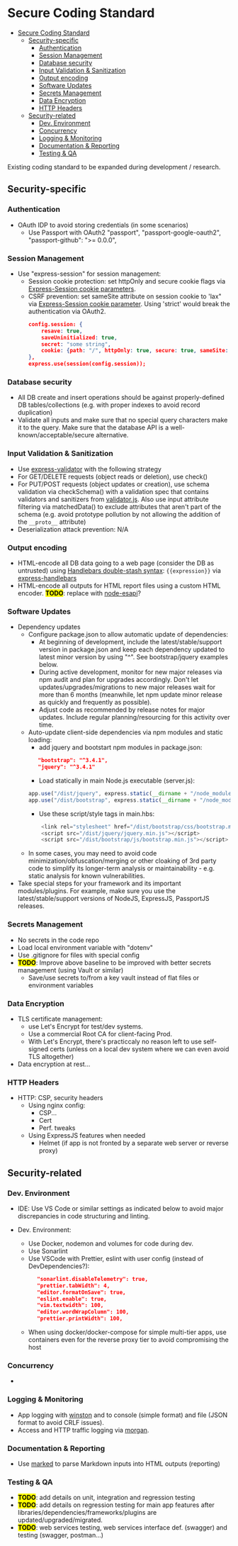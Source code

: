 # Secure Coding Standard

<!-- TOC -->

-   [Secure Coding Standard](#secure-coding-standard)
    -   [Security-specific](#security-specific)
        -   [Authentication](#authentication)
        -   [Session Management](#session-management)
        -   [Database security](#database-security)
        -   [Input Validation & Sanitization](#input-validation--sanitization)
        -   [Output encoding](#output-encoding)
        -   [Software Updates](#software-updates)
        -   [Secrets Management](#secrets-management)
        -   [Data Encryption](#data-encryption)
        -   [HTTP Headers](#http-headers)
    -   [Security-related](#security-related)
        -   [Dev. Environment](#dev-environment)
        -   [Concurrency](#concurrency)
        -   [Logging & Monitoring](#logging--monitoring)
        -   [Documentation & Reporting](#documentation--reporting)
        -   [Testing & QA](#testing--qa)

<!-- /TOC -->

Existing coding standard to be expanded during development / research.

## Security-specific

### Authentication

-   OAuth IDP to avoid storing credentials (in some scenarios)
    -   Use Passport with OAuth2 "passport", "passport-google-oauth2", "passport-github": ">= 0.0.0",

### Session Management

-   Use "express-session" for session management:
    -   Session cookie protection: set httpOnly and secure cookie flags via [Express-Session cookie parameters](https://github.com/expressjs/session).
    -   CSRF prevention: set sameSite attribute on session cookie to 'lax" via [Express-Session cookie parameter](https://github.com/expressjs/session). Using 'strict' would break the authentication via OAuth2.
        ```json
        config.session: {
            resave: true,
            saveUninitialized: true,
            secret: "some string",
            cookie: {path: "/", httpOnly: true, secure: true, sameSite: "lax"}
        },
        express.use(session(config.session));
        ```

### Database security

-   All DB create and insert operations should be against properly-defined DB tables/collections (e.g. with proper indexes to avoid record duplication)
-   Validate all inputs and make sure that no special query characters make it to the query. Make sure that the database API is a well-known/acceptable/secure alternative.

### Input Validation & Sanitization

-   Use [express-validator](https://www.npmjs.com/package/express-validator) with the following strategy
-   For GET/DELETE requests (object reads or deletion), use check()
-   For PUT/POST requests (object updates or creation), use schema validation via checkSchema() with a validation spec that contains validators and sanitizers from [validator.js](https://github.com/chriso/validator.js). Also use input attribute filtering via matchedData() to exclude attributes that aren't part of the schema (e.g. avoid prototype pollution by not allowing the addition of the `__proto__` attribute)
-   Deserialization attack prevention: N/A

### Output encoding

-   HTML-encode all DB data going to a web page (consider the DB as untrusted) using [Handlebars double-stash syntax](https://handlebarsjs.com/expressions.html): `{{expression}}` via [express-handlebars](https://www.npmjs.com/package/express-handlebars)
-   HTML-encode all outputs for HTML report files using a custom HTML encoder. <mark>**TODO**</mark>: replace with [node-esapi](https://github.com/ESAPI/node-esapi)?

### Software Updates

-   Dependency updates
    -   Configure package.json to allow automatic update of dependencies:
        -   At beginning of development, include the latest/stable/support version in package.json and keep each dependency updated to latest minor version by using "^". See bootstrap/jquery examples below.
        -   During active development, monitor for new major releases via npm audit and plan for upgrades accordingly. Don't let updates/upgrades/migrations to new major releases wait for more than 6 months (meanwhile, let npm update minor release as quickly and frequently as possible).
        -   Adjust code as recommended by release notes for major updates. Include regular planning/resourcing for this activity over time.
    -   Auto-update client-side dependencies via npm modules and static loading:
        -   add jquery and bootstart npm modules in package.json:
        ```json
           "bootstrap": "^3.4.1",
           "jquery": "^3.4.1"
        ```
        -   Load statically in main Node.js executable (server.js):
        ```javascript
        app.use("/dist/jquery", express.static(__dirname + "/node_modules/jquery/dist/"));
        app.use("/dist/bootstrap", express.static(__dirname + "/node_modules/bootstrap/dist/"));
        ```
        -   Use these script/style tags in main.hbs:
        ```javascript
            <link rel="stylesheet" href="/dist/bootstrap/css/bootstrap.min.css">
            <script src="/dist/jquery/jquery.min.js"></script>
            <script src="/dist/bootstrap/js/bootstrap.min.js"></script>
        ```
    -   In some cases, you may need to avoid code minimization/obfuscation/merging or other cloaking of 3rd party code to simplify its longer-term analysis or maintainability - e.g. static analysis for known vulnerabilities.
-   Take special steps for your framework and its important modules/plugins. For example, make sure you use the latest/stable/support versions of NodeJS, ExpressJS, PassportJS releases.

### Secrets Management

-   No secrets in the code repo
-   Load local environment variable with "dotenv"
-   Use .gitignore for files with special config
-   <mark>**TODO**</mark>: Improve above baseline to be improved with better secrets management (using Vault or similar)
    -   Save/use secrets to/from a key vault instead of flat files or environment variables

### Data Encryption

-   TLS certificate management:
    -   use Let's Encrypt for test/dev systems.
    -   Use a commercial Root CA for client-facing Prod.
    -   With Let's Encrypt, there's practiccaly no reason left to use self-signed certs (unless on a local dev system where we can even avoid TLS altogether)
-   Data encryption at rest...

### HTTP Headers

-   HTTP: CSP, security headers
    -   Using nginx config:
        -   CSP...
        -   Cert
        -   Perf. tweaks
    -   Using ExpressJS features when needed
        -   Helmet (if app is not fronted by a separate web server or reverse proxy)

## Security-related

### Dev. Environment

-   IDE: Use VS Code or similar settings as indicated below to avoid major discrepancies in code structuring and linting.
-   Dev. Environment:

    -   Use Docker, nodemon and volumes for code during dev.
    -   Use Sonarlint
    -   Use VSCode with Prettier, eslint with user config (instead of DevDependencies?):

    ```json
          "sonarlint.disableTelemetry": true,
          "prettier.tabWidth": 4,
          "editor.formatOnSave": true,
          "eslint.enable": true,
          "vim.textwidth": 100,
          "editor.wordWrapColumn": 100,
          "prettier.printWidth": 100,
    ```

    -   When using docker/docker-compose for simple multi-tier apps, use containers even for the reverse proxy tier to avoid compromising the host

### Concurrency

-

### Logging & Monitoring

-   App logging with [winston](https://www.npmjs.com/package/winston) and to console (simple format) and file (JSON format to avoid CRLF issues).
-   Access and HTTP traffic logging via [morgan](https://www.npmjs.com/package/morgan).

### Documentation & Reporting

-   Use [marked](https://www.npmjs.com/package/marked) to parse Markdown inputs into HTML outputs (reporting)

### Testing & QA

-   <mark>**TODO**</mark>: add details on unit, integration and regression testing
-   <mark>**TODO**</mark>: add details on regression testing for main app features after libraries/dependencies/frameworks/plugins are updated/upgraded/migrated.
-   <mark>**TODO**</mark>: web services testing, web services interface def. (swagger) and testing (swagger, postman...)
